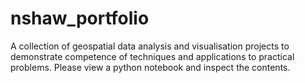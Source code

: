 # nshaw_portfolio
A collection of geospatial data analysis and visualisation projects to demonstrate competence of techniques and applications to practical problems.
Please view a python notebook and inspect the contents.
